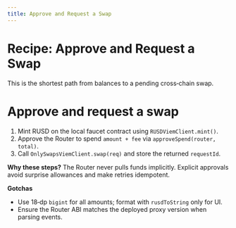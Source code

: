 ```yaml
---
title: Approve and Request a Swap
---
```


# Recipe: Approve and Request a Swap

This is the shortest path from balances to a pending cross‑chain swap.

# Approve and request a swap

1. Mint RUSD on the local faucet contract using `RUSDViemClient.mint()`.
2. Approve the Router to spend `amount + fee` via `approveSpend(router, total)`.
3. Call `OnlySwapsViemClient.swap(req)` and store the returned `requestId`.

**Why these steps?** The Router never pulls funds implicitly. Explicit approvals avoid surprise allowances and make retries idempotent.

**Gotchas**

- Use 18‑dp `bigint` for all amounts; format with `rusdToString` only for UI.
- Ensure the Router ABI matches the deployed proxy version when parsing events.
